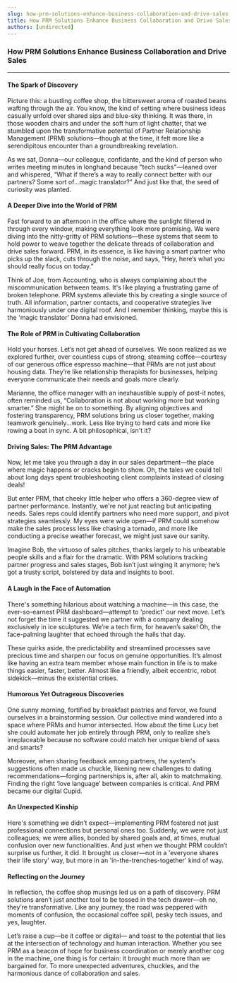 ```yaml
---
slug: how-prm-solutions-enhance-business-collaboration-and-drive-sales
title: How PRM Solutions Enhance Business Collaboration and Drive Sales
authors: [undirected]
---
```



### How PRM Solutions Enhance Business Collaboration and Drive Sales

---

#### The Spark of Discovery

Picture this: a bustling coffee shop, the bittersweet aroma of roasted beans wafting through the air. You know, the kind of setting where business ideas casually unfold over shared sips and blue-sky thinking. It was there, in those wooden chairs and under the soft hum of light chatter, that we stumbled upon the transformative potential of Partner Relationship Management (PRM) solutions—though at the time, it felt more like a serendipitous encounter than a groundbreaking revelation.

As we sat, Donna—our colleague, confidante, and the kind of person who writes meeting minutes in longhand because "tech sucks"—leaned over and whispered, “What if there’s a way to really connect better with our partners? Some sort of...magic translator?” And just like that, the seed of curiosity was planted.

#### A Deeper Dive into the World of PRM

Fast forward to an afternoon in the office where the sunlight filtered in through every window, making everything look more promising. We were diving into the nitty-gritty of PRM solutions—these systems that seem to hold power to weave together the delicate threads of collaboration and drive sales forward. PRM, in its essence, is like having a smart partner who picks up the slack, cuts through the noise, and says, “Hey, here’s what you should really focus on today.”

Think of Joe, from Accounting, who is always complaining about the miscommunication between teams. It's like playing a frustrating game of broken telephone. PRM systems alleviate this by creating a single source of truth. All information, partner contacts, and cooperative strategies live harmoniously under one digital roof. And I remember thinking, maybe this is the 'magic translator' Donna had envisioned.

#### The Role of PRM in Cultivating Collaboration

Hold your horses. Let’s not get ahead of ourselves. We soon realized as we explored further, over countless cups of strong, steaming coffee—courtesy of our generous office espresso machine—that PRMs are not just about housing data. They’re like relationship therapists for businesses, helping everyone communicate their needs and goals more clearly.

Marianne, the office manager with an inexhaustible supply of post-it notes, often reminded us, “Collaboration is not about working more but working smarter.” She might be on to something. By aligning objectives and fostering transparency, PRM solutions bring us closer together, making teamwork genuinely...work. Less like trying to herd cats and more like rowing a boat in sync. A bit philosophical, isn't it?

#### Driving Sales: The PRM Advantage

Now, let me take you through a day in our sales department—the place where magic happens or cracks begin to show. Oh, the tales we could tell about long days spent troubleshooting client complaints instead of closing deals!

But enter PRM, that cheeky little helper who offers a 360-degree view of partner performance. Instantly, we're not just reacting but anticipating needs. Sales reps could identify partners who need more support, and pivot strategies seamlessly. My eyes were wide open—if PRM could somehow make the sales process less like chasing a tornado, and more like conducting a precise weather forecast, we might just save our sanity.

Imagine Bob, the virtuoso of sales pitches, thanks largely to his unbeatable people skills and a flair for the dramatic. With PRM solutions tracking partner progress and sales stages, Bob isn’t just winging it anymore; he’s got a trusty script, bolstered by data and insights to boot.

#### A Laugh in the Face of Automation

There's something hilarious about watching a machine—in this case, the ever-so-earnest PRM dashboard—attempt to 'predict' our next move. Let’s not forget the time it suggested we partner with a company dealing exclusively in ice sculptures. We’re a tech firm, for heaven’s sake! Oh, the face-palming laughter that echoed through the halls that day.

These quirks aside, the predictability and streamlined processes save precious time and sharpen our focus on genuine opportunities. It’s almost like having an extra team member whose main function in life is to make things easier, faster, better. Almost like a friendly, albeit eccentric, robot sidekick—minus the existential crises.

#### Humorous Yet Outrageous Discoveries

One sunny morning, fortified by breakfast pastries and fervor, we found ourselves in a brainstorming session. Our collective mind wandered into a space where PRMs and humor intersected. How about the time Lucy bet she could automate her job entirely through PRM, only to realize she’s irreplaceable because no software could match her unique blend of sass and smarts?

Moreover, when sharing feedback among partners, the system's suggestions often made us chuckle, likening new challenges to dating recommendations—forging partnerships is, after all, akin to matchmaking. Finding the right ‘love language’ between companies is critical. And PRM became our digital Cupid.

#### An Unexpected Kinship

Here's something we didn’t expect—implementing PRM fostered not just professional connections but personal ones too. Suddenly, we were not just colleagues; we were allies, bonded by shared goals and, at times, mutual confusion over new functionalities. And just when we thought PRM couldn’t surprise us further, it did. It brought us closer—not in a 'everyone shares their life story' way, but more in an 'in-the-trenches-together' kind of way.

#### Reflecting on the Journey

In reflection, the coffee shop musings led us on a path of discovery. PRM solutions aren’t just another tool to be tossed in the tech drawer—oh no, they’re transformative. Like any journey, the road was peppered with moments of confusion, the occasional coffee spill, pesky tech issues, and yes, laughter.

Let’s raise a cup—be it coffee or digital— and toast to the potential that lies at the intersection of technology and human interaction. Whether you see PRM as a beacon of hope for business coordination or merely another cog in the machine, one thing is for certain: it brought much more than we bargained for. To more unexpected adventures, chuckles, and the harmonious dance of collaboration and sales.